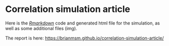 # Correlation simulation article

Here is the [*Rmarkdown*](https://brianmsm.github.io/correlation-simulation-article/) code and generated html file for the simulation, as well as some additional files (img).

The report is here: https://brianmsm.github.io/correlation-simulation-article/
